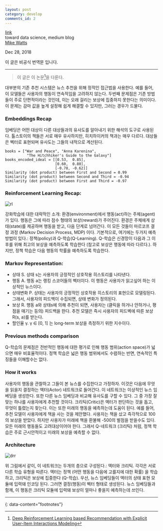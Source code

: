 ```yaml
---
layout: post
category: develop
comments_id: 2
---
```

[link](https://towardsdatascience.com/deep-reinforcement-learning-for-news-recommendation-part-1-architecture-5741b1a6ed56)  
toward data science, medium blog  
[Mike Watts](https://medium.com/@awarebayes)

Dec 28, 2018

이 글은 비공식 번역문 입니다.

-----------------------------------------------------

> 이 글은 이 논문[^1]을 다룬다.

대부분의 기존 추천 시스템은 뉴스 추천을 위해 정적인 접근법을 사용한다. 예를 들어, 이 모델들은 사용자의 행동이 연속적임을 고려하지 않는다. 두번째 문제점은 기존 방법들이 주로 단편적이라는 것인데, 이는 오래 걸리는 보상에 집중하지 못한다는 의미이다. 이 문제는 감마 값을 높게 설정해 쉽게 해결할 수 있지만, 그러는 경우가 드물다.

### Embeddings Recap

임베딩은 어떤 대상이 다른 대상들과의 유사도를 알아내기 위한 해석의 도구로 사용된다. 톨스토이의 책들은 서로 매우 유사하지만, 히치하이커의 책과는 매우 다르다. 대상들은 벡터로 표현되며 유사도는 그들의 내적으로 계산된다.

```
books = ["War and Peace", "Anna Karenina", 
          "The Hitchhiker's Guide to the Galaxy"]
books_encoded_ideal = [[0.53,  0.85],
                       [0.60,  0.80],
                       [-0.78, -0.62]]
Similarity (dot product) between First and Second = 0.99
Similarity (dot product) between Second and Third = -0.94
Similarity (dot product) between First and Third = -0.97
```

### Reinforcement Learning Recap:

![rl](https://miro.medium.com/max/700/1*q1shfEiQDYZ1DaFmIjlHBA.png)

강화학습에 대한 대략적인 소개: 환경(environment)에서 행동(act)하는 주체(agent)가 있다. 행동은 그에 따라 점수 형태의 보상(reward)가 주어진다. 환경은 주체에게 상태(state)를 제공하며 행동을 받고, 다음 단계로 넘어간다. 이 모든 것들이 마르코프 결정 과정 (Markov Decision Process, MDP) 이다. 기본적으로, 여기에는 두가지 예측 방법이 있다.: 정책(policy)과 Q-학습(Q-Learning). Q-학습은 신경망이 다음과 그 이후를 위해 최고의 보상을 예측하도록 학습한다 (참고로 보상은 행동에 따라 다르다.). 하지만, 정책 학습은 다음 행동의 학률을 예측하도록 학습한다.

### Markov Representation:
* 상태 S. 상태 s는 사용자의 긍정적인 상호작용 히스토리를 나타낸다.
* 행동 A. 행동 a는 랭킹 스코어들의 벡터이다. 이 행동은 사용자가 읽고싶어 하는 이상적인 뉴스이다.
* 상태변화 P. 상태는 사용자의 긍정적인 상호작용 히스토리의 표현으로 모델링된다. 그래서, 사용자의 피드백이 수집되면, 상태 변화가 정의된다.
* 보상 R. 행동 a와 상태s에 의해 추천이 되면, 사용자는 (클릭을 하거나 안하거나, 평점을 매기는 등의) 피드백을 한다. 추천 모델은 즉시 사용자의 피드벡에 따른 보상 R(s, a)를 받는다.
* 할인율 γ. γ ∈ [0, 1] 는 long-term 보상을 측정하기 위한 지수이다.

### Previous methods comparison

Q-학습의 문제점은 전반적인 행동에 대한 평가로 인해 행동 범위(action space)가 넓으면 매우 비효율적이다. 정책 학습은 넓은 행동 범위에서도 수렴하는 반면, 연속적인 특징들을 이해할수는 없다.

### How it works

사용자의 행동을 관찰하고 그들이 본 뉴스를 수집한다고 가정하자. 이것은 다음에 무엇을 읽을지 결정하는 액터(Actor) 네트워크로 들어간다. 이 네트워크는 이상적인 뉴스 임베딩을 생성한다. 또한 다른 뉴스 임베딩과 비교해 유사도를 구할 수 있다. 그 중 가장 잘 맞는 하나를 사용자에게 추천할 것이다. 크리틱(Critic)은 액터가 판단하는 것을 돕고, 무엇이 틀렸는지 찾는다. 이는 또한 미래의 행동을 예측하는데 도움이 된다. 예를 들어, 추천 모델이 사용자에게 책을 사는 것을 제안했다. 사용자는 책을 샀고 즉각적으로 100의 보상을 받았다. 하지만 사용자가 미래에 책을 환불해 -500의 벌점을 받을수도 있다. 모든 미래의 행동들도 고려대상이어야 한다. 그래서 Q-네트워크 (크리틱) 처럼, 정책 학습은 주로 근시안적이고 미래의 보상을 예측할 수 없다.

### Architecture
![drr](https://miro.medium.com/max/700/1*EdfGWMhXskA1XR97bG-VKg.png)

위 그림에서 같이, 이 네트워크는 두개의 층으로 구성된다.: 액터와 크리틱. 각각은 서로 다른 학습 유형을 따른다. 액터는 정책 (어떤 행동을 다음에 고를지에 대한 확률) 을 학습하고, 크리틱은 보상에 집중한다 (Q-학습). 우선, 뉴스 임베딩들이 액터의 상태 표현 모듈에 입력돼 인코딩 된다. 그러면 결정(행동)이 벡터 형태로 생성된다. 뉴스 임베딩들과 함께, 이 행동은 크리틱 모듈에 입력돼 보상이 얼마나 좋을지 예측하는데 쓰인다. 


---
{: data-content="footnotes"}
[^1]: [Deep Reinforcement Learning based Recommendation with Explicit User-Item Interactions Modeling](https://arxiv.org/pdf/1810.12027.pdf)